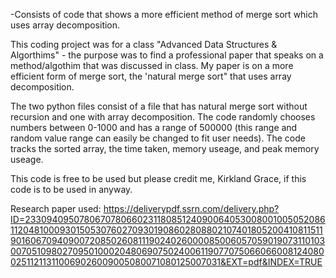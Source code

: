 -Consists of code that shows a more efficient method of merge sort which uses array decomposition.

This coding project was for a class "Advanced Data Structures & Algorthims" - the purpose was to find a professional paper  that speaks on a method/algothim that was discussed in class. My paper is on a more efficient form of merge sort, the 'natural merge sort" that uses array decomposition. 

The two python files consist of a file that has natural merge sort without recursion and one with array decomposition. The code randomly chooses numbers between 0-1000 and has a range of 500000 (this range and random value range can easily be changed to fit user needs). The code tracks the sorted array, the time taken, memory useage, and peak memory useage. 

This code is free to be used but please credit me, Kirkland Grace, if this code is to be used in anyway.



Research paper used: 
https://deliverypdf.ssrn.com/delivery.php?ID=233094095078067078066023118085124090064053008001005052086112048100093015053076027093019086028088021074018052004108115119016067094090072085026081119024026000085006057059019073110103007051098027095010002048069075024006119077075066066008124080025112113110069026009005080071080125007031&EXT=pdf&INDEX=TRUE
